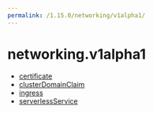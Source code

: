 ```yaml
---
permalink: /1.15.0/networking/v1alpha1/
---
```


# networking.v1alpha1



* [certificate](certificate.md)
* [clusterDomainClaim](clusterDomainClaim.md)
* [ingress](ingress.md)
* [serverlessService](serverlessService.md)